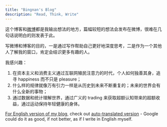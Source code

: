 ```yaml
---
title: "Bingnan's Blog"
description: "Read, Think, Write"
---
```


这个博客和[微博](https://weibo.com/u/2621383013)都是我输出想法的地方，篇幅较短的想法会发布在微博，很难在几句话说明白的则发表于此。

写微博和博客的目的，一是通过写作帮助自己更好地深度思考，二是作为一个其他人了解我的窗口，肯定会结识更多有趣的人。

<!-- Writing helps better thinking from [Jordan Peterson](https://www.youtube.com/watch?v=bfDOoADCfkg); Menifesting yourself and meeting people on the Internet creates new opportunities see (Play the great online game)[https://www.notboring.co/p/the-great-online-game-audio] -->

我感兴趣：

1. 在资本主义和消费主义通过互联网殖民注意力的时代，个人如何独善其身，追寻 happiness 而不只是 pleasure；
2. 什么样的规律就像万有引力一样是从历史到未来不断重复的；未来的世界会有什么全新的事物；
3. 通过数据和统计理解世界，通过广义的 trading 来获取超额认知带来的超额收益，通过运动保持年轻健康的身体。

<u>For English version of my blog</u>, check out [auto-translated version](https://translate.google.com/translate?sl=zh-CN&tl=en&u=http://bnliu.com/) - Google could do it as good, if not better, as if I write in English myself.
